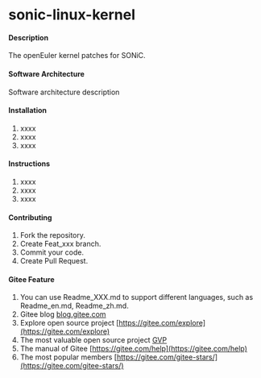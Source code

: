 # sonic-linux-kernel

#### Description
The openEuler kernel patches for SONiC.

#### Software Architecture
Software architecture description

#### Installation

1.  xxxx  
2.  xxxx  
3.  xxxx  

#### Instructions

1.  xxxx  
2.  xxxx  
3.  xxxx  

#### Contributing

1.  Fork the repository.  
2.  Create Feat_xxx branch.  
3.  Commit your code.  
4.  Create Pull Request.  


#### Gitee Feature

1.  You can use Readme\_XXX.md to support different languages, such as Readme\_en.md, Readme\_zh.md.  
2.  Gitee blog [blog.gitee.com](https://blog.gitee.com)  
3.  Explore open source project [https://gitee.com/explore](https://gitee.com/explore)  
4.  The most valuable open source project [GVP](https://gitee.com/gvp)  
5.  The manual of Gitee [https://gitee.com/help](https://gitee.com/help)  
6.  The most popular members  [https://gitee.com/gitee-stars/](https://gitee.com/gitee-stars/)
